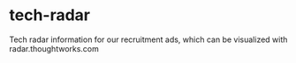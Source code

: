 # tech-radar
Tech radar information for our recruitment ads, which can be visualized with radar.thoughtworks.com
